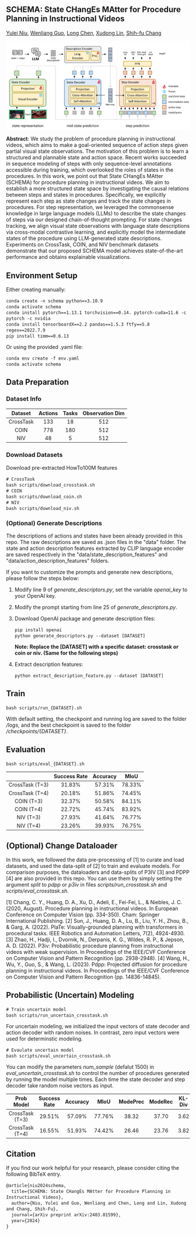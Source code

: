 ## SCHEMA: State CHangEs MAtter for Procedure Planning in Instructional Videos

[Yulei Niu](https://yuleiniu.github.io/), [Wenliang Guo](https://wenliangguo.github.io/), [Long Chen](https://zjuchenlong.github.io/), [Xudong Lin](https://xudonglinthu.github.io/), [Shih-fu Chang](https://www.ee.columbia.edu/~sfchang/)

![Network Architecture](assets/structure.png)

**Abstract**: We study the problem of procedure planning in instructional videos, which aims to make a goal-oriented sequence of action steps given partial visual state observations. The motivation of this problem is to learn a structured and plannable state and action space. Recent works succeeded in sequence modeling of steps with only sequence-level annotations accessible during training, which overlooked the roles of states in the procedures. In this work, we point out that State CHangEs MAtter (SCHEMA) for procedure planning in instructional videos. We aim to establish a more structured state space by investigating the causal relations between steps and states in procedures. Specifically, we explicitly represent each step as state changes and track the state changes in procedures. For step representation, we leveraged the commonsense knowledge in large language models (LLMs) to describe the state changes of steps via our designed chain-of-thought prompting. For state changes tracking, we align visual state observations with language state descriptions via cross-modal contrastive learning, and explicitly model the intermediate states of the procedure using LLM-generated state descriptions. Experiments on CrossTask, COIN, and NIV benchmark datasets demonstrate that our proposed SCHEMA model achieves state-of-the-art performance and obtains explainable visualizations.

## Environment Setup

Either creating manually:

```
conda create -n schema python==3.10.9
conda activate schema
conda install pytorch==1.13.1 torchvision==0.14. pytorch-cuda=11.6 -c pytorch -c nvidia
conda install tensorboardX==2.2 pandas==1.5.3 ftfy==5.8 regex==2022.7.9
pip install timm==0.6.13
```

Or using the provided .yaml file:

```
conda env create -f env.yaml
conda activate schema
```

## Data Preparation

### Dataset Info

|  Dataset  | Actions | Tasks | Observation Dim |
| :-------: | :-----: | :---: | :-------------: |
| CrossTask |   133   |  18  |       512       |
|   COIN   |   778   |  180  |       512       |
|    NIV    |   48   |   5   |       512       |

### Download Datasets

Download pre-extracted HowTo100M features

```
# CrossTask
bash scripts/download_crosstask.sh
# COIN
bash scripts/download_coin.sh
# NIV
bash scripts/download_niv.sh
```

### (Optional) Generate Descriptions

The descriptions of actions and states have been already provided in this repo. The raw descriptions are saved as .json files in the "data" folder. The state and action description features extracted by CLIP language encoder are saved respectively in the "data/state_description_features" and "data/action_description_features" folders.

If you want to customize the prompts and generate new descriptions, please follow the steps below:

1. Modify line 9 of *generate_descriptors.py*, set the variable *openai_key* to your OpenAI key.
2. Modify the prompt starting from line 25 of *generate_descriptors.py*.
3. Download OpenAI package and generate description files:

   ```
   pip install openai
   python generate_descriptors.py --dataset [DATASET]
   ```

   **Note: Replace the [DATASET] with a specific dataset: crosstask or coin or niv. (Same for the following steps)**
4. Extract description features:

   ```
   python extract_description_feature.py --dataset [DATASET]
   ```

## Train

```
bash scripts/run_{DATASET}.sh
```

With default setting, the checkpoint and running log are saved to the folder */logs*, and the best checkpoint is saved to the folder */checkpoints/{DATASET}*.

## Evaluation

```
bash scripts/eval_{DATASET}.sh
```

|                | Success Rate | Accuracy |  MIoU  |
| :-------------: | :----------: | :------: | :----: |
| CrossTask (T=3) |    31.83%    |  57.31%  | 78.33% |
| CrossTask (T=4) |    20.18%    |  51.86%  | 74.45% |
|   COIN (T=3)   |    32.37%    |  50.58%  | 84.11% |
|   COIN (T=4)   |    22.72%    |  45.74%  | 83.92% |
|    NIV (T=3)    |    27.93%    |  41.64%  | 76.77% |
|    NIV (T=4)    |    23.26%    |  39.93%  | 76.75% |

## (Optional) Change Dataloader

In this work, we followed the data pre-processing of [1] to curate and load datasets, and used the data-split of [2] to train and evaluate models. For comparison purposes, the dataloaders and data-splits of P3IV [3] and PDPP [4] are also provided in this repo. You can use them by simply setting the argument *split* to *pdpp* or *p3iv* in files *scripts/run_crosstask.sh* and *scripts/eval_crosstask.sh*.

[1] Chang, C. Y., Huang, D. A., Xu, D., Adeli, E., Fei-Fei, L., & Niebles, J. C. (2020, August). Procedure planning in instructional videos. In European Conference on Computer Vision (pp. 334-350). Cham: Springer International Publishing.
[2] Sun, J., Huang, D. A., Lu, B., Liu, Y. H., Zhou, B., & Garg, A. (2022). PlaTe: Visually-grounded planning with transformers in procedural tasks. IEEE Robotics and Automation Letters, 7(2), 4924-4930.
[3] Zhao, H., Hadji, I., Dvornik, N., Derpanis, K. G., Wildes, R. P., & Jepson, A. D. (2022). P3iv: Probabilistic procedure planning from instructional videos with weak supervision. In Proceedings of the IEEE/CVF Conference on Computer Vision and Pattern Recognition (pp. 2938-2948).
[4] Wang, H., Wu, Y., Guo, S., & Wang, L. (2023). Pdpp: Projected diffusion for procedure planning in instructional videos. In Proceedings of the IEEE/CVF Conference on Computer Vision and Pattern Recognition (pp. 14836-14845).

## Probabilistic (Uncertain) Modeling

```
# Train uncertain model
bash scripts/run_uncertain_crosstask.sh
```

For uncertain modeling, we initialized the input vectors of state decoder and action decoder with random noises. In contrast, zero input vectors were used for determinstic modeling.

```
# Evaulate uncertain model
bash scripts/eval_uncertain_crosstask.sh
```

You can modify the parameters *num_sample* (defalut 1500) in *eval_uncertain_crosstask.sh* to control the number of procedures generated by running the model multiple times. Each time the state decoder and step decoder take random noise vectors as input.

|   Prob Model   | Success Rate | Accuracy |  MIoU  | ModePrec | ModeRec | KL-Div | NLL |
| :-------------: | :----------: | :------: | :----: | :------: | :-----: | :----: | :--: |
| CrossTask (T=3) |    29.51%    |  57.09%  | 77.76% |  38.32  |  37.70  |  3.62  | 4.15 |
| CrossTask (T=4) |    16.55%    |  51.93%  | 74.42% |  26.46  |  23.76  |  3.82  | 4.62 |

## Citation

If you find our work helpful for your research, please consider citing the following BibTeX entry.

```
@article{niu2024schema,
  title={SCHEMA: State CHangEs MAtter for Procedure Planning in Instructional Videos},
  author={Niu, Yulei and Guo, Wenliang and Chen, Long and Lin, Xudong and Chang, Shih-Fu},
  journal={arXiv preprint arXiv:2403.01599},
  year={2024}
}
```
